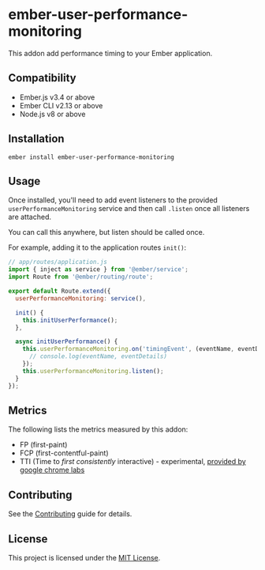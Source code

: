 ember-user-performance-monitoring
==============================================================================

This addon add performance timing to your Ember application.


Compatibility
------------------------------------------------------------------------------

* Ember.js v3.4 or above
* Ember CLI v2.13 or above
* Node.js v8 or above


Installation
------------------------------------------------------------------------------

```
ember install ember-user-performance-monitoring
```

Usage
------------------------------------------------------------------------------

Once installed, you'll need to add event listeners to the provided `userPerformanceMonitoring` service and then call
`.listen` once all listeners are attached. 

You can call this anywhere, but listen should be called once.

For example, adding it to the application routes `init()`:

```js
// app/routes/application.js
import { inject as service } from '@ember/service';
import Route from '@ember/routing/route';

export default Route.extend({
  userPerformanceMonitoring: service(),

  init() {
    this.initUserPerformance();
  },

  async initUserPerformance() {
    this.userPerformanceMonitoring.on('timingEvent', (eventName, eventDetails) => {
      // console.log(eventName, eventDetails)
    });
    this.userPerformanceMonitoring.listen();
  }
});
```

Metrics
------------------------------------------------------------------------------
The following lists the metrics measured by this addon:
- FP (first-paint)
- FCP (first-contentful-paint)
- TTI (Time to *first consistently* interactive) - experimental, [provided by google chrome labs](https://github.com/GoogleChromeLabs/tti-polyfill)

Contributing
------------------------------------------------------------------------------

See the [Contributing](CONTRIBUTING.md) guide for details.


License
------------------------------------------------------------------------------

This project is licensed under the [MIT License](LICENSE.md).
